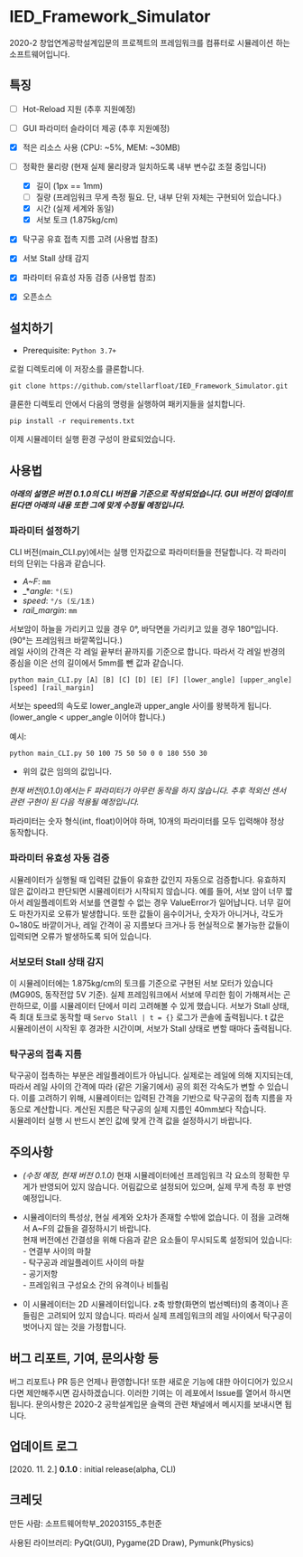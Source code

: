 # IED_Framework_Simulator
2020-2 창업연계공학설계입문의 프로젝트의 프레임워크를 컴퓨터로 시뮬레이션
하는 소프트웨어입니다.


## 특징
- [ ] Hot-Reload 지원 (추후 지원예정)
- [ ] GUI 파라미터 슬라이더 제공 (추후 지원예정)
- [x] 적은 리소스 사용 (CPU: ~5%, MEM: ~30MB)
- [ ] 정확한 물리량 (현재 실제 물리량과 일치하도록 내부 변수값 조절 중입니다)
    - [x] 길이 (1px == 1mm)
    - [ ] 질량 (프레임워크 무게 측정 필요. 단, 내부 단위 자체는 구현되어 있습니다.)
    - [x] 시간 (실제 세계와 동일)
    - [x] 서보 토크 (1.875kg/cm)
- [x] 탁구공 유효 접촉 지름 고려 (사용법 참조)
- [x] 서보 Stall 상태 감지
- [x] 파라미터 유효성 자동 검증 (사용법 참조)
- [x] 오픈소스


## 설치하기
* Prerequisite:
`Python 3.7+`

로컬 디렉토리에 이 저장소를 클론합니다.

    git clone https://github.com/stellarfloat/IED_Framework_Simulator.git

클론한 디렉토리 안에서 다음의 명령을 실행하여 패키지들을 설치합니다.

    pip install -r requirements.txt

이제 시뮬레이터 실행 환경 구성이 완료되었습니다.


## 사용법
**_아래의 설명은 버전 0.1.0의 CLI 버전을 기준으로 작성되었습니다. GUI 버전이 업데이트 된다면 아래의 내용 또한 그에 맞게 수정될 예정입니다._**
### 파라미터 설정하기


CLI 버전(main_CLI.py)에서는 실행 인자값으로 파라미터들을 전달합니다. 각 파라미터의 단위는 다음과 같습니다. 
- _A~F_: `mm`
- _*_angle_: `°(도)`
- _speed_: `°/s (도/1초)`
- _rail_margin_: `mm`

서보암이 하늘을 가리키고 있을 경우 0°, 바닥면을 가리키고 있을 경우 180°입니다. (90°는 프레임워크 바깥쪽입니다.) <br>
레일 사이의 간격은 각 레일 끝부터 끝까지를 기준으로 합니다. 따라서 각 레일 반경의 중심을 이은 선의 길이에서 5mm를 뺀 값과 같습니다.

    python main_CLI.py [A] [B] [C] [D] [E] [F] [lower_angle] [upper_angle] [speed] [rail_margin]
서보는 speed의 속도로 lower_angle과 upper_angle 사이를 왕복하게 됩니다. (lower_angle < upper_angle 이어야 합니다.)

예시:

    python main_CLI.py 50 100 75 50 50 0 0 180 550 30

* 위의 값은 임의의 값입니다.

_현재 버전(0.1.0)에서는 F 파라미터가 아무런 동작을 하지 않습니다. 추후 적외선 센서 관련 구현이 된 다음 적용될 예정입니다._

파라미터는 숫자 형식(int, float)이어야 하며, 10개의 파라미터를 모두 입력해야 정상 동작합니다.

### 파라미터 유효성 자동 검증
시뮬레이터가 실행될 때 입력된 값들이 유효한 값인지 자동으로 검증합니다. 유효하지 않은 값이라고 판단되면 시뮬레이터가 시작되지 않습니다. 예를 들어, 서보 암이 너무 짧아서 레일플레이트와 서보를 연결할 수 없는 경우 ValueError가 일어납니다. 너무 길어도 마찬가지로 오류가 발생합니다. 또한 값들이 음수이거나, 숫자가 아니거나, 각도가 0~180도 바깥이거나, 레일 간격이 공 지름보다 크거나 등 현실적으로 불가능한 값들이 입력되면 오류가 발생하도록 되어 있습니다.

### 서보모터 Stall 상태 감지
이 시뮬레이터에는 1.875kg/cm의 토크를 기준으로 구현된 서보 모터가 있습니다 (MG90S, 동작전압 5V 기준). 실제 프레임워크에서 서보에 무리한 힘이 가해져서는 곤란하므로, 이를 시뮬레이터 단에서 미리 고려해볼 수 있게 했습니다. 서보가 Stall 상태, 즉 최대 토크로 동작할 때 `Servo Stall | t = {}` 로그가 콘솔에 출력됩니다. t 값은 시뮬레이션이 시작된 후 경과한 시간이며, 서보가 Stall 상태로 변할 때마다 출력됩니다.

### 탁구공의 접촉 지름
탁구공이 접촉하는 부분은 레일플레이트가 아닙니다. 실제로는 레일에 의해 지지되는데, 따라서 레일 사이의 간격에 따라 (같은 기울기에서) 공의 회전 각속도가 변할 수 있습니다. 이를 고려하기 위해, 시뮬레이터는 입력된 간격을 기반으로 탁구공의 접촉 지름을 자동으로 계산합니다. 계산된 지름은 탁구공의 실제 지름인 40mm보다 작습니다. <br> 시뮬레이터 실행 시 반드시 본인 값에 맞게 간격 값을 설정하시기 바랍니다. 


## 주의사항

* _(수정 예정, 현재 버전 0.1.0)_ 현재 시뮬레이터에선 프레임워크 각 요소의 정확한 무게가 반영되어 있지 않습니다. 어림값으로 설정되어 있으며, 실제 무게 측정 후 반영 예정입니다.

* 시뮬레이터의 특성상, 현실 세계와 오차가 존재할 수밖에 없습니다. 이 점을 고려해서 A~F의 값들을 결정하시기 바랍니다. <br>현재 버전에선 간결성을 위해 다음과 같은 요소들이 무시되도록 설정되어 있습니다: <br> - 연결부 사이의 마찰 <br> - 탁구공과 레일플레이트 사이의 마찰 <br> - 공기저항 <br> - 프레임워크 구성요소 간의 유격이나 비틀림

* 이 시뮬레이터는 2D 시뮬레이터입니다. z축 방향(화면의 법선벡터)의 충격이나 흔들림은 고려되어 있지 않습니다. 따라서 실제 프레임워크의 레일 사이에서 탁구공이 벗어나지 않는 것을 가정합니다.





## 버그 리포트, 기여, 문의사항 등
버그 리포트나 PR 등은 언제나 환영합니다! 또한 새로운 기능에 대한 아이디어가 있으시다면 제안해주시면 감사하겠습니다. 이러한 기여는 이 레포에서 Issue를 열어서 하시면 됩니다. 문의사항은 2020-2 공학설계입문 슬랙의 관련 채널에서 메시지를 보내시면 됩니다.



## 업데이트 로그
[2020. 11. 2.] **0.1.0** : initial release(alpha, CLI)


## 크레딧
만든 사람: 소프트웨어학부_20203155_추헌준

사용된 라이브러리: PyQt(GUI), Pygame(2D Draw), Pymunk(Physics)
